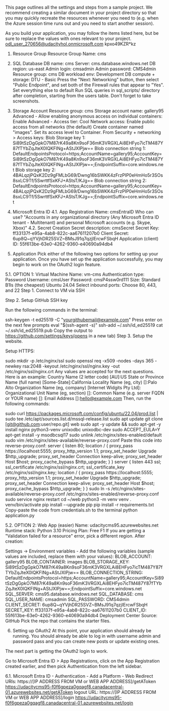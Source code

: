 This page outlines all the settings and steps from a sample project. We recommend creating a similar document in your project directory so that you may quickly recreate the resources whenever you need to (e.g. when the Azure session time runs out and you need to start another session).


As you build your application, you may follow the items listed here, but be sure to replace the values with ones relevant to your project.
odl_user_270656@udacityhol.onmicrosoft.com
kpxo49KZR*kz

1. Resource Group
Resource Group Name: cms
2. SQL Database
DB name: cms
Server: cms.database.windows.net
DB region: us-east
Admin login: cmsadmin
Admin password: CMS4dmin
Resource group: cms
DB workload env: Development
DB compute + storage: DTU - Basic
Press the "Next: Networking" button, then select "Public Endpoint", and set both of the Firewall rules that appear to "Yes".
Set everything else to default
Run SQL queries in sql_scripts/ directory after completion, starting from the users table. Don't forget to take screenshots.
3. Storage Account
Resource group: cms
Storage account name: gallery95
Advanced - Allow enabling anonymous access on individual containers: Enable
Advanced - Access tier: Cool
Network access: Enable public access from all networks (the default)
Create container named "images". Set its access level to Container.
From Security + networking > Access keys:
Blob Storage key 1: Si89tSzDgGpkO7M87rK49a8Kn9soF36mK3VRGXLAi8EHFyo7icTM487Y87fTYbZqJteX0IQKFINg+AStJXIPjw==
Blob connection string 1: DefaultEndpointsProtocol=https;AccountName=gallery95;AccountKey=Si89tSzDgGpkO7M87rK49a8Kn9soF36mK3VRGXLAi8EHFyo7icTM487Y87fTYbZqJteX0IQKFINg+AStJXIPjw==;EndpointSuffix=core.windows.net
Blob storage key 2: 4BALqzjPQxK2Dz9gFMLbG69/Dwng16bSWKK4zFrzPIP0eHmHo5r3SOs8sxLC9Tf/5SwrttfSxKFJ+AStsT/KJg==
Blob connection string 2: DefaultEndpointsProtocol=https;AccountName=gallery95;AccountKey=4BALqzjPQxK2Dz9gFMLbG69/Dwng16bSWKK4zFrzPIP0eHmHo5r3SOs8sxLC9Tf/5SwrttfSxKFJ+AStsT/KJg==;EndpointSuffix=core.windows.net

4. Microsoft Entra ID
4.1. App Registration
Name: cmsEntraID
Who can use? "Accounts in any organizational directory (Any Microsoft Entra ID tenant - Multitenant) and personal Microsoft accounts (e.g. Skype, Xbox)"
4.2. Secret Creation
Secret description: cmsSecret
Secret Key: ff33137f-e95a-4ab8-822c-aa67611207b0
Client Secret: 6up8Q~qYVjhDR25SVZ~BMsJ91q7qzjIErcwFSbqH
Application (client) ID: 55f613be-63e0-4262-9360-e40690a94db4

5. Application
Pick either of the following two options for setting up your application. Once you have set up the application successfully, you may begin to work on the OAuth2 login feature.

5.1. OPTION 1: Virtual Machine
Name: vm-cms
Authentication type: Password
Username: cmsUser
Password: cmsP4ssw0rd111
Size: Standard B1ls (the cheapest)
Ubuntu 24.04
Select inbound ports: Choose 80, 443, and 22
Step 1. Connect to VM via SSH

Step 2. Setup GitHub SSH key

Run the following commands in the terminal:

ssh-keygen -t ed25519 -C "yourgithubemail@example.com"
Press enter on the next few prompts
eval "$(ssh-agent -s)"
ssh-add ~/.ssh/id_ed25519
cat ~/.ssh/id_ed25519.pub
Copy the output to https://github.com/settings/keys(opens in a new tab)
Step 3. Setup the website.

Setup HTTPS:

sudo mkdir -p /etc/nginx/ssl
sudo openssl req -x509 -nodes -days 365 -newkey rsa:2048 -keyout /etc/nginx/ssl/nginx.key -out /etc/nginx/ssl/nginx.crt
Any values are accepted for the next questions. Here is an example:
Country Name (2 letter code) [AU]:US
State or Province Name (full name) [Some-State]:California
Locality Name (eg, city) []:Palo Alto
Organization Name (eg, company) [Internet Widgits Pty Ltd]:
Organizational Unit Name (eg, section) []:
Common Name (e.g. server FQDN or YOUR name) []:
Email Address []:hello@example.com
Then, run the following commands:

sudo curl https://packages.microsoft.com/config/ubuntu/22.04/prod.list | sudo tee /etc/apt/sources.list.d/mssql-release.list
sudo apt update
git clone [git@github.com:user/repo.git] web
sudo apt -y update && sudo apt-get -y install nginx python3-venv unixodbc unixodbc-dev
sudo ACCEPT_EULA=Y apt-get install -y msodbcsql17
sudo unlink /etc/nginx/sites-enabled/default
sudo vim /etc/nginx/sites-available/reverse-proxy.conf
Paste this code into reverse-proxy.conf:
server {
  listen 80;
  location / {
    proxy_pass https://localhost:5555;
    proxy_http_version 1.1;
    proxy_set_header Upgrade $http_upgrade;
    proxy_set_header Connection keep-alive;
    proxy_set_header Host $host;
    proxy_cache_bypass $http_upgrade;
  }
}
server {
  listen 443 ssl;
  ssl_certificate /etc/nginx/ssl/nginx.crt;
  ssl_certificate_key /etc/nginx/ssl/nginx.key;
  location / {
    proxy_pass https://localhost:5555;
    proxy_http_version 1.1;
    proxy_set_header Upgrade $http_upgrade;
    proxy_set_header Connection keep-alive;
    proxy_set_header Host $host;
    proxy_cache_bypass $http_upgrade;
  }
}
sudo ln -s /etc/nginx/sites-available/reverse-proxy.conf /etc/nginx/sites-enabled/reverse-proxy.conf
sudo service nginx restart
cd ~/web
python3 -m venv venv
. venv/bin/activate
pip install --upgrade pip
pip install -r requirements.txt
Copy-paste the code from credentials.sh to the terminal
python application.py

5.2. OPTION 2: Web App (easier)
Name: udacitycms95.azurewebsites.net
Runtime stack: Python 3.10
Pricing Plan: Free F1
If you are getting a "Validation failed for a resource" error, pick a different region.
After creation:

Settings -> Environment variables - Add the following variables (sample values are included, replace them with your values):
BLOB_ACCOUNT: gallery95
BLOB_CONTAINER: images
BLOB_STORAGE_KEY: Si89tSzDgGpkO7M87rK49a8Kn9soF36mK3VRGXLAi8EHFyo7icTM487Y87fTYbZqJteX0IQKFINg+AStJXIPjw==
BLOB_CONNECTION_STRING: DefaultEndpointsProtocol=https;AccountName=gallery95;AccountKey=Si89tSzDgGpkO7M87rK49a8Kn9soF36mK3VRGXLAi8EHFyo7icTM487Y87fTYbZqJteX0IQKFINg+AStJXIPjw==;EndpointSuffix=core.windows.net
SQL_SERVER: cms95.database.windows.net
SQL_DATABASE: cms
SQL_USER_NAME: cmsadmin
SQL_PASSWORD: CMS4dmin
CLIENT_SECRET: 6up8Q~qYVjhDR25SVZ~BMsJ91q7qzjIErcwFSbqH
SECRET_KEY: ff33137f-e95a-4ab8-822c-aa67611207b0
CLIENT_ID: 55f613be-63e0-4262-9360-e40690a94db4
Deployment Center
Source: GitHub
Pick the repo that contains the starter files.

6. Setting up OAuth2
At this point, your application should already be running. You should already be able to log in with username admin and password pass and you can create new posts or update existing ones.

The next part is getting the OAuth2 login to work.

Go to Microsoft Entra ID > App Registrations, click on the App Registration created earlier, and then pick Authentication from the left sidebar.

6.1. Microsoft Entra ID - Authentication - Add a Platform - Web
Redirect URIs: https://[IP ADDRESS FROM VM or WEB APP ADDRESS]/getAToken
https://udacitycms95-f0f6gpeza0gqagf8.canadacentral-01.azurewebsites.net/getAToken
logout URL: https://[IP ADDRESS FROM VM or WEB APP ADDRESS]/login
https://udacitycms95-f0f6gpeza0gqagf8.canadacentral-01.azurewebsites.net/login